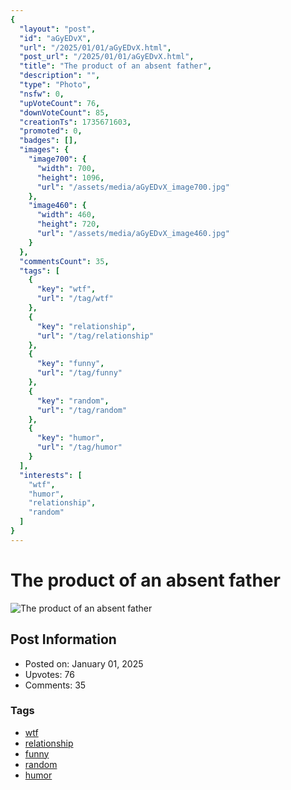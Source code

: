 ```yaml
---
{
  "layout": "post",
  "id": "aGyEDvX",
  "url": "/2025/01/01/aGyEDvX.html",
  "post_url": "/2025/01/01/aGyEDvX.html",
  "title": "The product of an absent father",
  "description": "",
  "type": "Photo",
  "nsfw": 0,
  "upVoteCount": 76,
  "downVoteCount": 85,
  "creationTs": 1735671603,
  "promoted": 0,
  "badges": [],
  "images": {
    "image700": {
      "width": 700,
      "height": 1096,
      "url": "/assets/media/aGyEDvX_image700.jpg"
    },
    "image460": {
      "width": 460,
      "height": 720,
      "url": "/assets/media/aGyEDvX_image460.jpg"
    }
  },
  "commentsCount": 35,
  "tags": [
    {
      "key": "wtf",
      "url": "/tag/wtf"
    },
    {
      "key": "relationship",
      "url": "/tag/relationship"
    },
    {
      "key": "funny",
      "url": "/tag/funny"
    },
    {
      "key": "random",
      "url": "/tag/random"
    },
    {
      "key": "humor",
      "url": "/tag/humor"
    }
  ],
  "interests": [
    "wtf",
    "humor",
    "relationship",
    "random"
  ]
}
---
```


# The product of an absent father

![The product of an absent father](/assets/media/aGyEDvX_image700.jpg)

## Post Information

- Posted on: January 01, 2025
- Upvotes: 76
- Comments: 35

### Tags

- [wtf](/tag/wtf)
- [relationship](/tag/relationship)
- [funny](/tag/funny)
- [random](/tag/random)
- [humor](/tag/humor)
